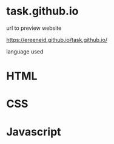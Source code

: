 # task.github.io

url to preview website 

https://ereeneid.github.io/task.github.io/

language used 
# HTML
# CSS 
# Javascript 
